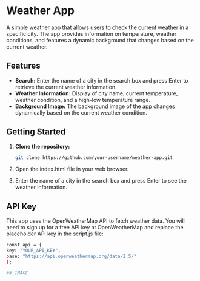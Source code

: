 # Weather App

A simple weather app that allows users to check the current weather in a specific city. The app provides information on temperature, weather conditions, and features a dynamic background that changes based on the current weather.

## Features

- **Search:** Enter the name of a city in the search box and press Enter to retrieve the current weather information.
- **Weather Information:** Display of city name, current temperature, weather condition, and a high-low temperature range.
- **Background Image:** The background image of the app changes dynamically based on the current weather condition.

## Getting Started

1. **Clone the repository:**

   ```bash
   git clone https://github.com/your-username/weather-app.git

2. Open the index.html file in your web browser.

3. Enter the name of a city in the search box and press Enter to see the weather information.

## API Key

This app uses the OpenWeatherMap API to fetch weather data. You will need to sign up for a free API key at OpenWeatherMap and replace the placeholder API key in the script.js file:
   ```bash
   const api = {
  key: "YOUR_API_KEY",
  base: "https://api.openweathermap.org/data/2.5/"
   };

## IMAGE






